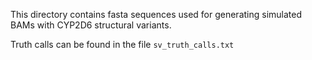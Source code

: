
This directory contains fasta sequences used for generating simulated BAMs with CYP2D6 structural variants.

Truth calls can be found in the file `sv_truth_calls.txt`